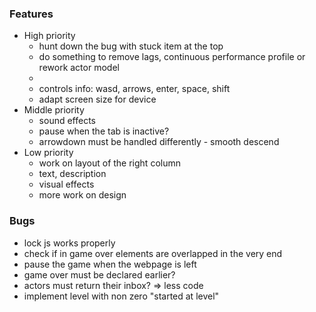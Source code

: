 ### Features
- High priority
  - hunt down the bug with stuck item at the top
  - do something to remove lags, continuous performance profile or rework actor model
  - 
  - controls info: wasd, arrows, enter, space, shift
  - adapt screen size for device
- Middle priority
  - sound effects
  - pause when the tab is inactive?
  - arrowdown must be handled differently - smooth descend
- Low priority
  - work on layout of the right column
  - text, description
  - visual effects
  - more work on design

### Bugs
- lock js works properly
- check if in game over elements are overlapped in the very end
- pause the game when the webpage is left
- game over must be declared earlier?
- actors must return their inbox? => less code
- implement level with non zero "started at level"